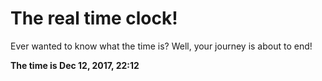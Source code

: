 # The real time clock!

Ever wanted to know what the time is? Well, your journey is about to end!

**The time is Dec 12, 2017, 22:12**